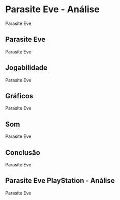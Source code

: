 ---
---

# Parasite Eve - Análise

Parasite Eve

## Parasite Eve

Parasite Eve

## Jogabilidade

Parasite Eve

## Gráficos

Parasite Eve

## Som

Parasite Eve

## Conclusão

Parasite Eve

## Parasite Eve PlayStation - Análise

Parasite Eve
